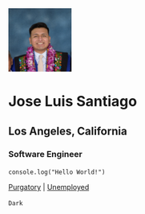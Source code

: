 
<img style="width: 25%; margin: auto;" src="https://raw.githubusercontent.com/santi-jose/aboutme/main/assets/Graduation_parents%20(2).jpg" alt="Jose Luis Santiago Graduation headshot">

# Jose Luis Santiago
## Los Angeles, California
### Software Engineer
`console.log("Hello World!")`

[Purgatory](https://github.com/santi-jose/aboutme/blob/main/game.html) | [Unemployed](https://github.com/santi-jose/aboutme/blob/main/film.html)

`Dark`
